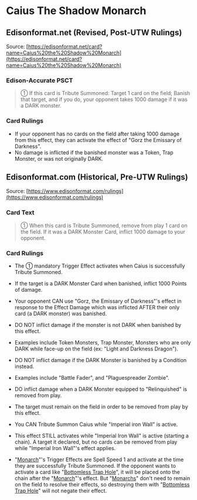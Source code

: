 # Caius The Shadow Monarch

## Edisonformat.net (Revised, Post-UTW Rulings)

Source: [https://edisonformat.net/card?name=Caius%20the%20Shadow%20Monarch](https://edisonformat.net/card?name=Caius%20the%20Shadow%20Monarch)

### Edison-Accurate PSCT

> ① If this card is Tribute Summoned: Target 1 card on the field; Banish that target, and if you do, your opponent takes 1000 damage if it was a DARK monster.

### Card Rulings

*   If your opponent has no cards on the field after taking 1000 damage from this effect, they can activate the effect of "Gorz the Emissary of Darkness".
*   No damage is inflicted if the banished monster was a Token, Trap Monster, or was not originally DARK.


## Edisonformat.com (Historical, Pre-UTW Rulings)

Source: [https://www.edisonformat.com/rulings](https://www.edisonformat.com/rulings)

### Card Text

> ① When this card is Tribute Summoned, remove from play 1 card on the field. If it was a DARK Monster Card, inflict 1000 damage to your opponent.

### Card Rulings

*   The ① mandatory Trigger Effect activates when Caius is successfully Tribute Summoned.
*   If the target is a DARK Monster Card when banished, inflict 1000 Points of damage.
*   Your opponent CAN use "Gorz, the Emissary of Darkness"'s effect in response to the Effect Damage which was inflicted AFTER their only card (a DARK monster) was banished.
*   DO NOT inflict damage if the monster is not DARK when banished by this effect.
*   Examples include Token Monsters, Trap Monster, Monsters who are only DARK while face-up on the field (ex: "Light and Darkness Dragon").

*   DO NOT inflict damage if the DARK Monster is banished by a Condition instead.
*   Examples include "Battle Fader", and "Plaguespreader Zombie".

*   DO inflict damage when a DARK Monster equipped to "Relinquished" is removed from play.
*   The target must remain on the field in order to be removed from play by this effect.
*   You CAN Tribute Summon Caius while "Imperial iron Wall" is active.
*   This effect STILL activates while "Imperial Iron Wall" is active (starting a chain). A target it declared, but no cards can be removed from play while "Imperial Iron Wall"'s effect applies.
*   "[Monarch](https://yugipedia.com/wiki/Monarch)"'s Trigger Effects are Spell Speed 1 and activate at the time they are successfully Tribute Summoned. If the opponent wants to activate a card like "[Bottomless Trap Hole](https://yugipedia.com/wiki/Bottomless_Trap_Hole)", it will be placed onto the chain after the "[Monarch](https://yugipedia.com/wiki/Monarch)"'s effect. But "[Monarchs](https://yugipedia.com/wiki/Monarch)" don't need to remain on the field to resolve their effects, so destroying them with "[Bottomless Trap Hole](https://yugipedia.com/wiki/Bottomless_Trap_Hole)" will not negate their effect.


